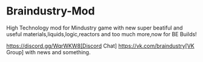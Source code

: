 # Braindustry-Mod
High Technology mod for Mindustry game with new super beatiful and useful materials,liquids,logic,reactors and too much more,now for BE Builds!


https://discord.gg/WqrWKW8[Discord Chat]
https://vk.com/braindustry[VK Group] with news and something.
